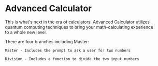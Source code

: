 # Advanced Calculator
This is what's next in the era of calculators. Advanced Calculator utilizes quantum computing techniques to bring your math-calculating experience to a whole new level.

There are four branches including Master:

    Master - Includes the prompt to ask a user for two numbers

    Division - Includes a function to divide the two input numbers